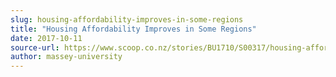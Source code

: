 ```yaml
---
slug: housing-affordability-improves-in-some-regions
title: "Housing Affordability Improves in Some Regions"
date: 2017-10-11
source-url: https://www.scoop.co.nz/stories/BU1710/S00317/housing-affordability-improves-in-some-regions.htm
author: massey-university
---
```

